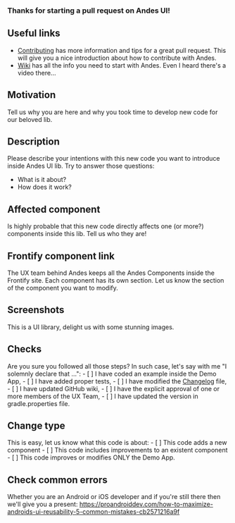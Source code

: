 ### Thanks for starting a pull request on Andes UI!

## Useful links
- [Contributing](https://github.com/mercadolibre/...) has more information and tips for a great pull request. This will give you a nice introduction about how to contribute with Andes.
- [Wiki](https://github.com/mercadolibre/...) has all the info you need to start with Andes. Even I heard there's a video there...

## Motivation
Tell us why you are here and why you took time to develop new code for our beloved lib.

## Description
Please describe your intentions with this new code you want to introduce inside Andes UI lib.
Try to answer those questions:
- What is it about?
- How does it work?

## Affected component
Is highly probable that this new code directly affects one (or more?) components inside this lib. Tell us who they are!

## Frontify component link
The UX team behind Andes keeps all the Andes Components inside the Frontify site. Each component has its own section. Let us know the section of the component you want to modify.

## Screenshots
This is a UI library, delight us with some stunning images.


## Checks
Are you sure you followed all those steps? In such case, let's say with me "I solemnly declare that ...":
	- [ ] I have coded an example inside the Demo App,
	- [ ] I have added proper tests,
	- [ ] I have modified the [Changelog](https://github.com/mercadolibre/...) file,
	- [ ] I have updated GitHub wiki,
	- [ ] I have the explicit approval of one or more members of the UX Team,
	- [ ] I have updated the version in gradle.properties file.

## Change type
This is easy, let us know what this code is about:
	- [ ] This code adds a new component
	- [ ] This code includes improvements to an existent component
	- [ ] This code improves or modifies ONLY the Demo App.

## Check common errors
Whether you are an Android or iOS developer and if you're still there then we'll give you a present:
https://proandroiddev.com/how-to-maximize-androids-ui-reusability-5-common-mistakes-cb2571216a9f